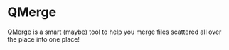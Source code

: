 # QMerge
QMerge is a smart (maybe) tool to help you merge files scattered all over the place into one place!
